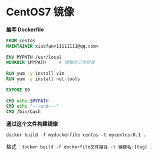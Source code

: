 # CentOS7 镜像

**编写 Dockerfile**

```dockerfile
FROM centos
MAINTAINER xiaofan<11111111@qq.com>
 
ENV MYPATH /usr/local
WORKDIR $MYPATH     # 镜像的工作目录
 
RUN yum -y install vim
RUN yum -y install net-tools
 
EXPOSE 80
 
CMD echo $MYPATH
CMD echo "---end---"
CMD /bin/bash
```

**通过这个文件构建镜像**

```shell
docker build -f mydockerfile-centos -t mycentos:0.1 .
```

格式：`docker build -f dockerfile文件路径 -t 镜像名:[tag] .`​

‍
